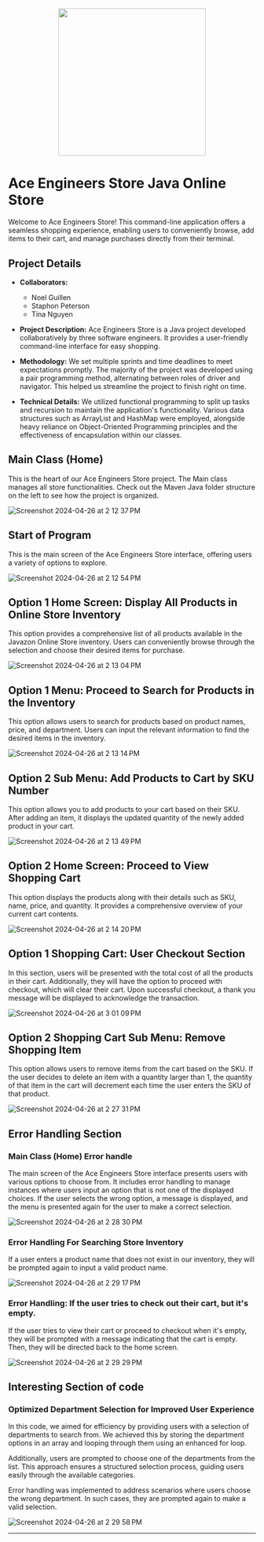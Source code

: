 
<div align="center">
  <h1> <img src = "https://github.com/1uckyswish/Ace-Engineers-Store/assets/107442415/cc664be7-dd72-4761-a7e0-abb629ad20e1" width = 300px height='300px'> </h1>
</div>

# Ace Engineers Store Java Online Store 



Welcome to Ace Engineers Store! This command-line application offers a seamless shopping experience, enabling users to conveniently browse, add items to their cart, and manage purchases directly from their terminal.

## Project Details

- **Collaborators:** 
  - Noel Guillen
  - Staphon Peterson
  - Tina Nguyen
  
- **Project Description:** Ace Engineers Store is a Java project developed collaboratively by three software engineers. It provides a user-friendly command-line interface for easy shopping.
- **Methodology:** We set multiple sprints and time deadlines to meet expectations promptly. The majority of the project was developed using a pair programming method, alternating between roles of driver and navigator. This helped us streamline the project to finish right on time.
- **Technical Details:** We utilized functional programming to split up tasks and recursion to maintain the application's functionality. Various data structures such as ArrayList and HashMap were employed, alongside heavy reliance on Object-Oriented Programming principles and the effectiveness of encapsulation within our classes.


## Main Class (Home)

<!--TEXT-->
This is the heart of our Ace Engineers Store project. The Main class manages all store functionalities. Check out the Maven Java folder structure on the left to see how the project is organized.

<!--IMAGE SCREENSHOT-->
![Screenshot 2024-04-26 at 2 12 37 PM](https://github.com/1uckyswish/Ace-Engineers-Store/assets/107442415/7fe0e3dd-5421-4c6f-80b2-a82e9c1675cc)


## Start of Program

<!--TEXT-->
This is the main screen of the Ace Engineers Store interface, offering users a variety of options to explore.

<!--IMAGE SCREENSHOT-->

![Screenshot 2024-04-26 at 2 12 54 PM](https://github.com/1uckyswish/Ace-Engineers-Store/assets/107442415/816a61a7-269f-43e2-97ef-327c637eaec3)

## Option 1 Home Screen: Display All Products in Online Store Inventory

<!--TEXT-->
This option provides a comprehensive list of all products available in the Javazon Online Store inventory. Users can conveniently browse through the selection and choose their desired items for purchase.

<!--IMAGE SCREENSHOT-->
![Screenshot 2024-04-26 at 2 13 04 PM](https://github.com/1uckyswish/Ace-Engineers-Store/assets/107442415/4a9160de-a4ad-4818-b6a7-fe52f998845d)


## Option 1 Menu: Proceed to Search for Products in the Inventory

<!--TEXT-->
This option allows users to search for products based on product names, price, and department. Users can input the relevant information to find the desired items in the inventory.
<!--IMAGE SCREENSHOT-->

![Screenshot 2024-04-26 at 2 13 14 PM](https://github.com/1uckyswish/Ace-Engineers-Store/assets/107442415/39e17f50-209d-4cef-a5fa-5a213d10fc08)

## Option 2 Sub Menu: Add Products to Cart by SKU Number

<!--TEXT-->
This option allows you to add products to your cart based on their SKU. After adding an item, it displays the updated quantity of the newly added product in your cart.
<!--IMAGE SCREENSHOT-->
![Screenshot 2024-04-26 at 2 13 49 PM](https://github.com/1uckyswish/Ace-Engineers-Store/assets/107442415/9eeb3a13-09f3-4993-9f07-dd275d96ee9f)


## Option 2 Home Screen: Proceed to View Shopping Cart

<!--TEXT-->
This option displays the products along with their details such as SKU, name, price, and quantity. It provides a comprehensive overview of your current cart contents.
<!--IMAGE SCREENSHOT-->
![Screenshot 2024-04-26 at 2 14 20 PM](https://github.com/1uckyswish/Ace-Engineers-Store/assets/107442415/5ac2b542-76ec-4d6e-95a9-1fc87202ba32)


## Option 1 Shopping Cart: User Checkout Section

<!--TEXT-->
In this section, users will be presented with the total cost of all the products in their cart. Additionally, they will have the option to proceed with checkout, which will clear their cart. Upon successful checkout, a thank you message will be displayed to acknowledge the transaction.

<!--IMAGE SCREENSHOT-->
![Screenshot 2024-04-26 at 3 01 09 PM](https://github.com/1uckyswish/Ace-Engineers-Store/assets/107442415/25a2ec8b-305c-4a07-b059-14e44e37058d)


## Option 2 Shopping Cart Sub Menu: Remove Shopping Item

<!--TEXT-->
This option allows users to remove items from the cart based on the SKU. If the user decides to delete an item with a quantity larger than 1, the quantity of that item in the cart will decrement each time the user enters the SKU of that product.

<!--IMAGE SCREENSHOT-->

![Screenshot 2024-04-26 at 2 27 31 PM](https://github.com/1uckyswish/Ace-Engineers-Store/assets/107442415/d1c733fe-4f8b-44b1-8927-eeaa08294fd1)



## Error Handling Section

### Main Class (Home) Error handle

<!--TEXT-->
The main screen of the Ace Engineers Store interface presents users with various options to choose from. It includes error handling to manage instances where users input an option that is not one of the displayed choices. If the user selects the wrong option, a message is displayed, and the menu is presented again for the user to make a correct selection.
<!--IMAGE SCREENSHOT-->

![Screenshot 2024-04-26 at 2 28 30 PM](https://github.com/1uckyswish/Ace-Engineers-Store/assets/107442415/a0644212-5e2a-41a7-a8ca-d54e5bcd2048)

### Error Handling For Searching Store Inventory

<!--TEXT-->
If a user enters a product name that does not exist in our inventory, they will be prompted again to input a valid product name.
<!--IMAGE SCREENSHOT-->

![Screenshot 2024-04-26 at 2 29 17 PM](https://github.com/1uckyswish/Ace-Engineers-Store/assets/107442415/f9f0b72b-7139-4013-a525-5eb72a23ee52)

### Error Handling: If the user tries to check out their cart, but it's empty.

<!--TEXT-->
If the user tries to view their cart or proceed to checkout when it's empty, they will be prompted with a message indicating that the cart is empty. Then, they will be directed back to the home screen.
<!--IMAGE SCREENSHOT-->

![Screenshot 2024-04-26 at 2 29 29 PM](https://github.com/1uckyswish/Ace-Engineers-Store/assets/107442415/bc7bf5b7-7967-490a-8b94-064da7947b4d)

## Interesting Section of code
### Optimized Department Selection for Improved User Experience
<!--TEXT-->
In this code, we aimed for efficiency by providing users with a selection of departments to search from. We achieved this by storing the department options in an array and looping through them using an enhanced for loop.

Additionally, users are prompted to choose one of the departments from the list. This approach ensures a structured selection process, guiding users easily through the available categories.

Error handling was implemented to address scenarios where users choose the wrong department. In such cases, they are prompted again to make a valid selection.
<!--IMAGE SCREENSHOT-->
![Screenshot 2024-04-26 at 2 29 58 PM](https://github.com/1uckyswish/Ace-Engineers-Store/assets/107442415/d286dade-67c4-4332-9c0f-f1d981ba4f6b)

---
